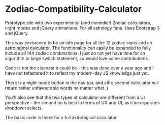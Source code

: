 # Zodiac-Compatibility-Calculator
Prototype site with two experimental (and comedic!) Zodiac calculators, night modes and jQuery animations. For all astrology fans. Uses Bootstrap 3 and jQuery.

This was envisioned to be an info page for all the 12 zodiac signs and an astrological calculator. The functionality can easily be expanded to fully include all 144 zodiac combinations: I just do not yet have time for an algorithm or large switch statement, so would love some contributions.

Code is not the cleanest it could be - this was done over a year ago and I have not refactored it to reflect my modern-day JS knowledge just yet.

There is a night-mode button in the nav bar, and athe second calculator will return rather unfavourable words no matter what ;)

You'll also see that the two types of calculator are different from a UI perspective - the second on is best in terms of UX and UI, as it incorporates dropdown selects.

The basic code is there for a full astrological calculator.
